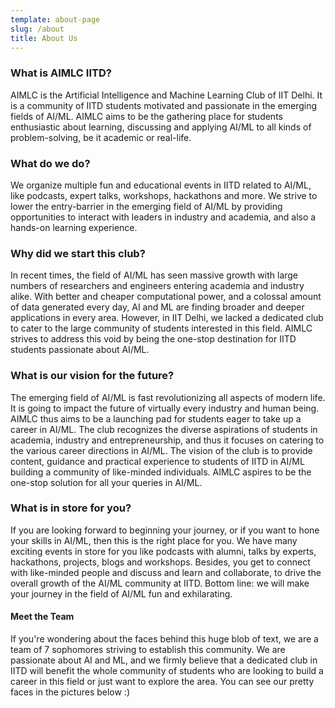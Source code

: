 ```yaml
---
template: about-page
slug: /about
title: About Us
---
```

### What is AIMLC IITD?

AIMLC is the Artificial Intelligence and Machine Learning Club of IIT Delhi. It is a community of IITD students motivated and passionate in the emerging fields of AI/ML. AIMLC aims to be the gathering place for students enthusiastic about learning, discussing and applying AI/ML to all kinds of problem-solving, be it academic or real-life.

### What do we do?

We organize multiple fun and educational events in IITD related to AI/ML, like podcasts, expert talks, workshops, hackathons and more. We strive to lower the entry-barrier in the emerging field of AI/ML by providing opportunities to interact with leaders in industry and academia, and also a hands-on learning experience.

### Why did we start this club?

In recent times, the field of AI/ML has seen massive growth with large numbers of researchers and engineers entering academia and industry alike. With better and cheaper computational power, and a colossal amount of data generated every day, AI and ML are finding broader and deeper applications in every area. However, in IIT Delhi, we lacked a dedicated club to cater to the large community of students interested in this field. AIMLC strives to address this void by being the one-stop destination for IITD students passionate about AI/ML.

### What is our vision for the future?

The emerging field of AI/ML is fast revolutionizing all aspects of modern life. It is going to impact the future of virtually every industry and human being. AIMLC thus aims to be a launching pad for students eager to take up a career in AI/ML. The club recognizes the diverse aspirations of students in academia, industry and entrepreneurship, and thus it focuses on catering to the various career directions in AI/ML. The vision of the club is to provide content, guidance and practical experience to students of IITD in AI/ML building a community of like-minded individuals. AIMLC aspires to be the one-stop solution for all your queries in AI/ML.

### What is in store for you?

If you are looking forward to beginning your journey, or if you want to hone your skills in AI/ML, then this is the right place for you. We have many exciting events in store for you like podcasts with alumni, talks by experts, hackathons, projects, blogs and workshops. Besides, you get to connect with like-minded people and discuss and learn and collaborate, to drive the overall growth of the AI/ML community at IITD. Bottom line: we will make your journey in the field of AI/ML fun and exhilarating.

#### Meet the Team

If you're wondering about the faces behind this huge blob of text, we are a team of 7 sophomores striving to establish this community. We are passionate about AI and ML, and we firmly believe that a dedicated club in IITD will benefit the whole community of students who are looking to build a career in this field or just want to explore the area. You can see our pretty faces in the pictures below :)
